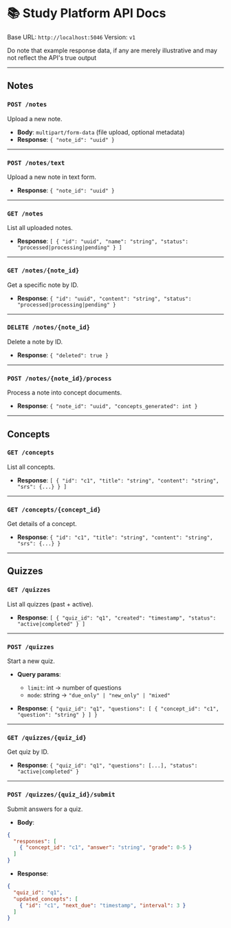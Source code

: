 # 📚 Study Platform API Docs

Base URL: `http://localhost:5046`
Version: `v1`

Do note that example response data, if any are merely illustrative and may not reflect the API's true output

---

## **Notes**

### `POST /notes`

Upload a new note.

* **Body**: `multipart/form-data` (file upload, optional metadata)
* **Response**: `{ "note_id": "uuid" }`

---

### `POST /notes/text`

Upload a new note in text form.

* **Response**: `{ "note_id": "uuid" }`

---


### `GET /notes`

List all uploaded notes.

* **Response**: `[ { "id": "uuid", "name": "string", "status": "processed|processing|pending" } ]`

---

### `GET /notes/{note_id}`

Get a specific note by ID.

* **Response**: `{ "id": "uuid", "content": "string", "status": "processed|processing|pending" }`

---

### `DELETE /notes/{note_id}`

Delete a note by ID.

* **Response**: `{ "deleted": true }`

---

### `POST /notes/{note_id}/process`

Process a note into concept documents.

* **Response**: `{ "note_id": "uuid", "concepts_generated": int }`

---

## **Concepts**

### `GET /concepts`

List all concepts.

* **Response**: `[ { "id": "c1", "title": "string", "content": "string", "srs": {...} } ]`

---

### `GET /concepts/{concept_id}`

Get details of a concept.

* **Response**: `{ "id": "c1", "title": "string", "content": "string", "srs": {...} }`

---

## **Quizzes**

### `GET /quizzes`

List all quizzes (past + active).

* **Response**: `[ { "quiz_id": "q1", "created": "timestamp", "status": "active|completed" } ]`

---

### `POST /quizzes`

Start a new quiz.

* **Query params**:

  * `limit`: int → number of questions
  * `mode`: string → `"due_only" | "new_only" | "mixed"`
* **Response**: `{ "quiz_id": "q1", "questions": [ { "concept_id": "c1", "question": "string" } ] }`

---

### `GET /quizzes/{quiz_id}`

Get quiz by ID.

* **Response**: `{ "quiz_id": "q1", "questions": [...], "status": "active|completed" }`

---

### `POST /quizzes/{quiz_id}/submit`

Submit answers for a quiz.

* **Body**:

```json
{
  "responses": [
    { "concept_id": "c1", "answer": "string", "grade": 0-5 }
  ]
}
```

* **Response**:

```json
{
  "quiz_id": "q1",
  "updated_concepts": [
    { "id": "c1", "next_due": "timestamp", "interval": 3 }
  ]
}
```
